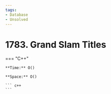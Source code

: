 ```yaml
---
tags:
- Database
- Unsolved
---
```



# 1783. Grand Slam Titles

=== "C++"

    **Time:** O()

    **Space:** O()

    ``` c++
    ```